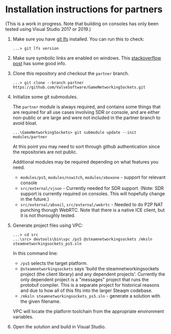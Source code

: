 # Installation instructions for partners

(This is a work in progress.  Note that building on consoles has only been tested using Visual Studio 2017 or 2019.)

1. Make sure you have [git lfs](https://git-lfs.com/) installed.  You can run this to check:

    ```
    ...> git lfs version
    ```

2. Make sure symbolic links are enabled on windows.  This [stackoverflow post](https://stackoverflow.com/questions/5917249/git-symbolic-links-in-windows)
   has some good info.

3. Clone this repository and checkout the `partner` branch.

    ```
    ...> git clone --branch partner https://github.com/ValveSoftware/GameNetworkingSockets.git
    ```

4. Initialize some git submodules.

    The `partner` module is always required, and contains some things that
    are required for all use cases involving SDR or console, and are either non-public
    or are large and were not included in the partner branch to avoid bloat.

    ```
    ...\GameNetworkingSockets> git submodule update --init modules/partner
    ```

    At this point you may need to sort through github authentication since the repositories
    are not public.

    Additional modules may be required depending on what features you need.
    - `modules/ps5`, `modules/nswitch`, `modules/xboxone` - support for relevant console
    - `src/external/vjson` - Currently needed for SDR support.  (Note: SDR support is currently
      required on consoles.  This will hopefully change in the future.)
    - `src/external/abseil`, `src/external/webrtc` - Needed to do P2P NAT punching thorugh WebRTC.
      Note that there is a native ICE client, but it is not thoroughly tested.

5. Generate project files using VPC:

    ```
    ...> cd src
    ...\src> devtools\bin\vpc /ps5 @steamnetworkingsockets /mksln steamnetworkingsockets_ps5.sln
    ```

    In this command line:
    - `/ps5` selects the target platform.
    - `@steamnetworkingsockets` says 'build the steamnetworkingsockets project (the client library) and any dependent projects'.  Currently the only dependent project is a "messages" project that runs the protobuf compiler.  This is a separate project for historical reasons and due to how all of this fits into the larger Steaqm codebase.
    - `/mksln steamnetworkingsockets_ps5.sln` - generate a solution with the given filename.

    VPC will locate the platform toolchain from the appropriate environment variables.

6. Open the solution and build in Visual Studio.
